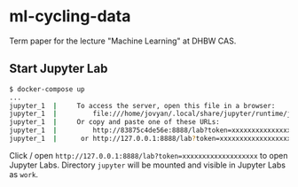 # ml-cycling-data

Term paper for the lecture "Machine Learning" at DHBW CAS.

## Start Jupyter Lab

```bash
$ docker-compose up
...
jupyter_1  |     To access the server, open this file in a browser:
jupyter_1  |         file:///home/jovyan/.local/share/jupyter/runtime/jpserver-7-open.html
jupyter_1  |     Or copy and paste one of these URLs:
jupyter_1  |         http://83875c4de56e:8888/lab?token=xxxxxxxxxxxxxxxxxxx
jupyter_1  |      or http://127.0.0.1:8888/lab?token=xxxxxxxxxxxxxxxxxxx
```

Click / open `http://127.0.0.1:8888/lab?token=xxxxxxxxxxxxxxxxxxx` to open Jupyter Labs.
Directory `jupyter` will be mounted and visible in Jupyter Labs as `work`.
